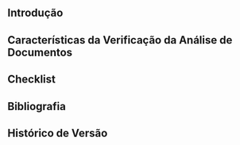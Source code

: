 ## <a>Introdução</a>

## <a>Características da Verificação da Análise de Documentos</a>

## <a>Checklist</a>

## <a>Bibliografia</a>  

## <a>Histórico de Versão</a>